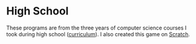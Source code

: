 # High School

These programs are from the three years of computer science courses I took during high school ([curriculum](https://www.dcp.edu.gov.on.ca/en/course-descriptions-and-prerequisites/computer-studies)). I also created this game on [Scratch](https://scratch.mit.edu/projects/315734862).
